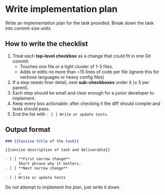 # Write implementation plan
Write an implementation plan for the task provided. Break down the task into commit-size units

## How to write the checklist
1. Treat each **top-level checkbox** as a change that could fit in one Git commit:
   - Touches one file *or* a tight cluster of 1-3 files.
   - Adds or edits no more than ~15 lines of code per file (ignore this for verbose languages or heavy config files)
2. If a step needs finer detail, nest **sub-checkboxes** under it (≤ 5 per parent).
3. Each step should be small and clear enough for a junior developer to implement.
4. Keep every box actionable: after checking it the diff should compile and tests should pass.
5. End the list with
   `- [ ] Write or update tests`.

## Output format
```md
### {{Concise title of the task}}

{{concise description of task and deliverable}}

- [ ] **First narrow change**
      Short phrase why it matters.
- [ ] **Next narrow change**
      …
- [ ] Write or update tests
```

Do not attempt to implement the plan, just write it down.